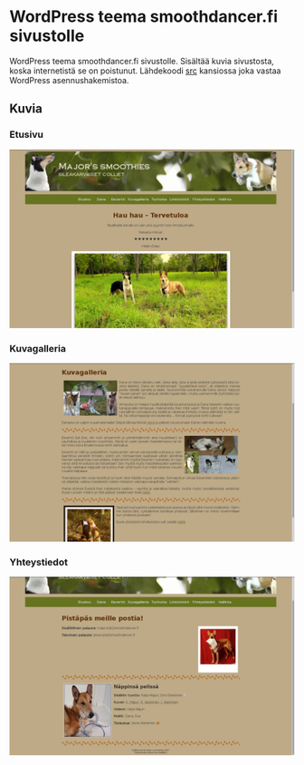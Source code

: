 # WordPress teema smoothdancer.fi sivustolle

WordPress teema smoothdancer.fi sivustolle. Sisältää kuvia sivustosta, koska internetistä se on poistunut. Lähdekoodi [src](https://github.com/VABAS/Smoothdancer-WordPress-theme/blob/master/src) kansiossa joka vastaa WordPress asennushakemistoa.


## Kuvia

### Etusivu

![](https://github.com/VABAS/Smoothdancer-WordPress-theme/blob/master/kuvia/etusivu.png)


### Kuvagalleria

![](https://github.com/VABAS/Smoothdancer-WordPress-theme/blob/master/kuvia/kuvagalleria.png)


### Yhteystiedot

![](https://github.com/VABAS/Smoothdancer-WordPress-theme/blob/master/kuvia/yhteystiedot.png)

